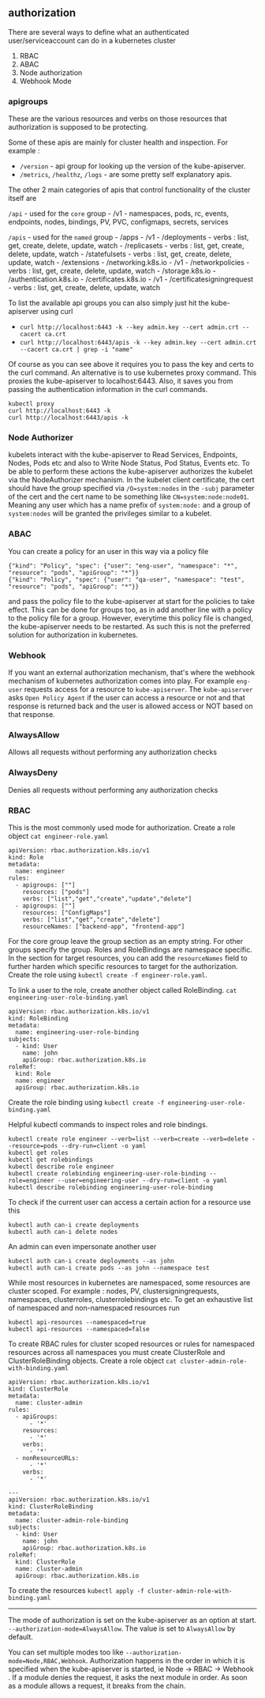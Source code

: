 ## authorization

There are several ways to define what an authenticated user/serviceaccount can do in a kubernetes cluster
  1. RBAC
  2. ABAC
  3. Node authorization
  4. Webhook Mode


### apigroups

These are the various resources and verbs on those resources that authorization is supposed to be protecting.

Some of these apis are mainly for cluster health and inspection. For example :
  - `/version` - api group for looking up the version of the kube-apiserver.
  - `/metrics`, `/healthz`, `/logs` - are some pretty self explanatory apis.

The other 2 main categories of apis that control functionality of the cluster itself are

`/api` - used for the `core` group
    - /v1
        - namespaces, pods, rc, events, endpoints, nodes, bindings, PV, PVC, configmaps, secrets, services

`/apis` - used for the `named` group
    - /apps
        - /v1
            - /deployments
                - verbs : list, get, create, delete, update, watch
            - /replicasets
                - verbs : list, get, create, delete, update, watch
            - /statefulsets
                - verbs : list, get, create, delete, update, watch
    - /extensions
    - /networking.k8s.io
        - /v1
            - /networkpolicies
                - verbs : list, get, create, delete, update, watch
    - /storage.k8s.io
    - /authentication.k8s.io
    - /certificates.k8s.io
        - /v1
            - /certificatesigningrequest
                - verbs : list, get, create, delete, update, watch


To list the available api groups you can also simply just hit the kube-apiserver using curl
  - `curl http://localhost:6443 -k --key admin.key --cert admin.crt --cacert ca.crt`
  - `curl http://localhost:6443/apis -k --key admin.key --cert admin.crt --cacert ca.crt | grep -i "name"`

Of course as you can see above it requires you to pass the key and certs to the curl command.
An alternative is to use kubernetes proxy command. This proxies the kube-apiserver to localhost:6443.
Also, it saves you from passing the authentication information in the curl commands.
```
kubectl proxy
curl http://localhost:6443 -k
curl http://localhost:6443/apis -k
```


### Node Authorizer

kubelets interact with the kube-apiserver to Read Services, Endpoints, Nodes, Pods etc and
also to Write Node Status, Pod Status, Events etc.
To be able to perform these actions the kube-apiserver authorizes the kubelet via the NodeAuthorizer mechanism.
In the kubelet client certificate, the cert should have the group specified via `/O=system:nodes` in the `-subj` parameter of the cert
and the cert name to be something like `CN=system:node:node01`.
Meaning any user which has a name prefix of `system:node:` and a group of `system:nodes` will be granted the privileges similar to a kubelet.


### ABAC

You can create a policy for an user in this way via a policy file
```
{"kind": "Policy", "spec": {"user": "eng-user", "namespace": "*", "resource": "pods", "apiGroup": "*"}}
{"kind": "Policy", "spec": {"user": "qa-user", "namespace": "test", "resource": "pods", "apiGroup": "*"}}
```
and pass the policy file to the kube-apiserver at start for the policies to take effect.
This can be done for groups too, as in add another line with a policy to the policy file for a group.
However, everytime this policy file is changed, the kube-apiserver needs to be restarted. As such this is not the preferred solution for authorization in kubernetes.


### Webhook

If you want an external authorization mechanism, that's where the webhook mechanism of kubernetes authorization comes into play.
For example `eng-user` requests access for a resource to `kube-apiserver`. The `kube-apiserver` asks `Open Policy Agent` if the user can access a resource or not
and that response is returned back and the user is allowed access or NOT based on that response.


### AlwaysAllow

Allows all requests without performing any authorization checks

### AlwaysDeny

Denies all requests without performing any authorization checks

### RBAC

This is the most commonly used mode for authorization.
Create a role object `cat engineer-role.yaml`
```
apiVersion: rbac.authorization.k8s.io/v1
kind: Role
metadata:
  name: engineer
rules:
  - apigroups: [""]
    resources: ["pods"]
    verbs: ["list","get","create","update","delete"]
  - apigroups: [""]
    resources: ["ConfigMaps"]
    verbs: ["list","get","create","delete"]
    resourceNames: ["backend-app", "frontend-app"]
```
For the core group leave the group section as an empty string. For other groups specify the group.
Roles and RoleBindings are namespace specific.
In the section for target resources, you can add the `resourceNames` field to further harden which specific resources to target for the authorization.
Create the role using `kubectl create -f engineer-role.yaml`.

To link a user to the role, create another object called RoleBinding.
`cat engineering-user-role-binding.yaml`
```
apiVersion: rbac.authorization.k8s.io/v1
kind: RoleBinding
metadata:
  name: engineering-user-role-binding
subjects:
  - kind: User
    name: john
    apiGroup: rbac.authorization.k8s.io
roleRef:
  kind: Role
  name: engineer
  apiGroup: rbac.authorization.k8s.io
```
Create the role binding using `kubectl create -f engineering-user-role-binding.yaml`

Helpful kubectl commands to inspect roles and role bindings.
```
kubectl create role engineer --verb=list --verb=create --verb=delete --resource=pods --dry-run=client -o yaml
kubectl get roles
kubectl get rolebindings
kubectl describe role engineer
kubectl create rolebinding engineering-user-role-binding --role=engineer --user=engineering-user --dry-run=client -o yaml
kubectl describe rolebinding engineering-user-role-binding
```

To check if the current user can access a certain action for a resource use this
```
kubectl auth can-i create deployments
kubectl auth can-i delete nodes
```

An admin can even impersonate another user
```
kubectl auth can-i create deployments --as john
kubectl auth can-i create pods --as john --namespace test
```


While most resources in kubernetes are namespaced, some resources are cluster scoped.
For example : nodes, PV, clustersigningrequests, namespaces, clusterroles, clusterrolebindings etc.
To get an exhaustive list of namespaced and non-namespaced resources run
```
kubectl api-resources --namespaced=true
kubectl api-resources --namespaced=false
```

To create RBAC rules for cluster scoped resources or rules for namespaced resources
across all namespaces you must create ClusterRole and ClusterRoleBinding objects.
Create a role object `cat cluster-admin-role-with-binding.yaml`
```
apiVersion: rbac.authorization.k8s.io/v1
kind: ClusterRole
metadata:
  name: cluster-admin
rules:
  - apiGroups:
      - '*'
    resources:
      - '*'
    verbs:
      - '*'
  - nonResourceURLs:
      - '*'
    verbs:
      - '*'

---
apiVersion: rbac.authorization.k8s.io/v1
kind: ClusterRoleBinding
metadata:
  name: cluster-admin-role-binding
subjects:
  - kind: User
    name: john
    apiGroup: rbac.authorization.k8s.io
roleRef:
  kind: ClusterRole
  name: cluster-admin
  apiGroup: rbac.authorization.k8s.io

```
To create the resources `kubectl apply -f cluster-admin-role-with-binding.yaml`

-------------------------------------------

The mode of authorization is set on the kube-apiserver as an option at start.
`--authorization-mode=AlwaysAllow`. The value is set to `AlwaysAllow` by default.

You can set multiple modes too like `--authorization-mode=Node,RBAC,Webhook`.
Authorization happens in the order in which it is specified when the kube-apiserver is started,
ie Node -> RBAC -> Webhook . If a module denies the request, it asks the next module in order.
As soon as a module allows a request, it breaks from the chain.
